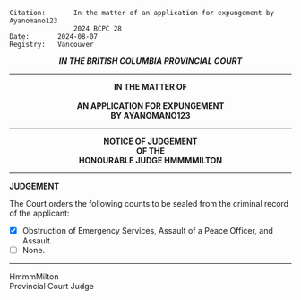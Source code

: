 	Citation:       In the matter of an application for expungement by Ayanomano123
                	2024 BCPC 28
	Date:		2024-08-07
	Registry:	Vancouver

<p align="center"><b><i> IN THE BRITISH COLUMBIA PROVINCIAL COURT </b></i>

---

<p align="center"><b>
				IN THE MATTER OF
<br><br>			AN APPLICATION FOR EXPUNGEMENT 
<br>                            BY AYANOMANO123
<br>				

---

<p align="center">		
				NOTICE OF JUDGEMENT
<br>				OF THE
<br>				HONOURABLE JUDGE HMMMMILTON

</b>
	
---

**JUDGEMENT**

The Court orders the following counts to be sealed from the criminal record of the applicant:
- [x] Obstruction of Emergency Services, Assault of a Peace Officer, and Assault.
- [ ] None.
	
---

HmmmMilton <br>	
Provincial Court Judge
